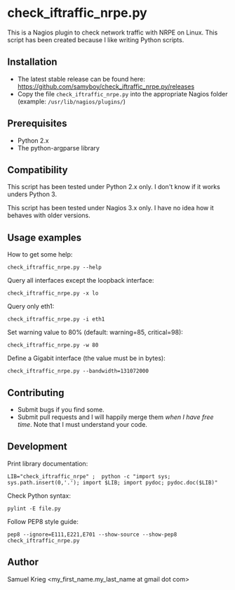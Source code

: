 check_iftraffic_nrpe.py
=======================

This is a Nagios plugin to check network traffic with NRPE on Linux.
This script has been created because I like writing Python scripts.

Installation
--------

* The latest stable release can be found here: https://github.com/samyboy/check_iftraffic_nrpe.py/releases
* Copy the file `check_iftraffic_nrpe.py` into the appropriate Nagios folder (example: `/usr/lib/nagios/plugins/`)

Prerequisites
-------------

* Python 2.x
* The python-argparse library

Compatibility
-------------

This script has been tested under Python 2.x only.
I don't know if it works unders Python 3.

This script has been tested under Nagios 3.x only.
I have no idea how it behaves with older versions.

Usage examples
--------------

How to get some help:

    check_iftraffic_nrpe.py --help

Query all interfaces except the loopback interface:

    check_iftraffic_nrpe.py -x lo

Query only eth1:

    check_iftraffic_nrpe.py -i eth1

Set warning value to 80% (default: warning=85, critical=98):

    check_iftraffic_nrpe.py -w 80

Define a Gigabit interface (the value must be in bytes):

    check_iftraffic_nrpe.py --bandwidth=131072000


Contributing
------------

* Submit bugs if you find some.
* Submit pull requests and I will happily merge them *when I have free time*.
Note that I must understand your code.

Development
----------

Print library documentation:

    LIB="check_iftraffic_nrpe" ;  python -c "import sys; sys.path.insert(0,'.'); import $LIB; import pydoc; pydoc.doc($LIB)"

Check Python syntax:

    pylint -E file.py

Follow PEP8 style guide:

    pep8 --ignore=E111,E221,E701 --show-source --show-pep8 check_iftraffic_nrpe.py

Author
------

Samuel Krieg <my_first_name.my_last_name at gmail dot com>

